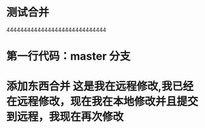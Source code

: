 # 测试合并
  44444444444444444444444444444
#  第一行代码：master 分支

# 添加东西合并  这是我在远程修改,我已经在远程修改，现在我在本地修改并且提交到远程，我现在再次修改

